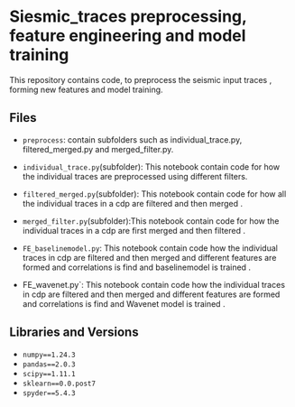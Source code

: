 
# Siesmic_traces preprocessing, feature engineering and model training

This repository contains code, to preprocess the seismic input traces , forming new features and model training.


## Files

* `preprocess`: contain subfolders such as individual_trace.py, filtered_merged.py and merged_filter.py. 
  
* `individual_trace.py`(subfolder): This notebook contain code for how the individual traces are preprocessed using different filters.

* `filtered_merged.py`(subfolder): This notebook contain code for how all the individual traces in a cdp are filtered and then merged .
  
* `merged_filter.py`(subfolder):This notebook contain code for how the individual traces in a cdp are first merged and then filtered .
  
* `FE_baselinemodel.py`: This notebook contain code how the individual traces in cdp are filtered and then merged and different features are formed and correlations is find and baselinemodel is trained .
  
* FE_wavenet.py`: This notebook contain code how the individual traces in cdp are filtered and then merged and different features are formed and correlations is find and Wavenet model is trained .


## Libraries and Versions
 * `numpy==1.24.3`
 * `pandas==2.0.3`
 * `scipy==1.11.1`
 * `sklearn==0.0.post7`
 * `spyder==5.4.3`

